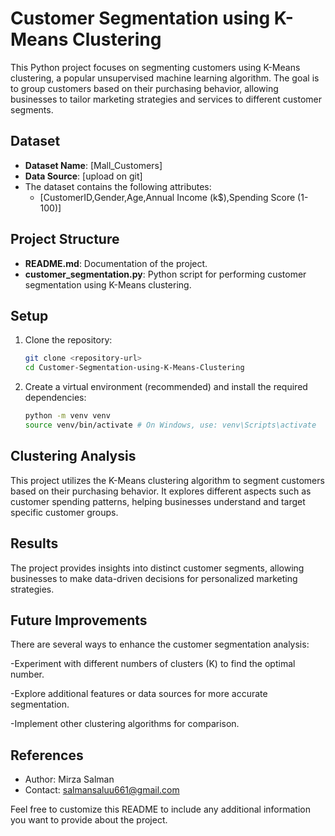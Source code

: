 # Customer Segmentation using K-Means Clustering

This Python project focuses on segmenting customers using K-Means clustering, a popular unsupervised machine learning algorithm. The goal is to group customers based on their purchasing behavior, allowing businesses to tailor marketing strategies and services to different customer segments.

## Dataset

- **Dataset Name**: [Mall_Customers]
- **Data Source**: [upload on git]
- The dataset contains the following attributes:
  - [CustomerID,Gender,Age,Annual Income (k$),Spending Score (1-100)]

## Project Structure

- **README.md**: Documentation of the project.
- **customer_segmentation.py**: Python script for performing customer segmentation using K-Means clustering.

## Setup

1. Clone the repository:
   ```bash
   git clone <repository-url>
   cd Customer-Segmentation-using-K-Means-Clustering

2. Create a virtual environment (recommended) and install the required dependencies:
   ```bash
   python -m venv venv
   source venv/bin/activate # On Windows, use: venv\Scripts\activate

## Clustering Analysis
This project utilizes the K-Means clustering algorithm to segment customers based on their purchasing behavior. It explores different aspects such as customer spending patterns, helping businesses understand and target specific customer groups.

## Results
The project provides insights into distinct customer segments, allowing businesses to make data-driven decisions for personalized marketing strategies.

## Future Improvements
There are several ways to enhance the customer segmentation analysis:

-Experiment with different numbers of clusters (K) to find the optimal number.

-Explore additional features or data sources for more accurate segmentation.

-Implement other clustering algorithms for comparison.


## References

- Author: Mirza Salman
- Contact: salmansaluu661@gmail.com

Feel free to customize this README to include any additional information you want to provide about the project.

